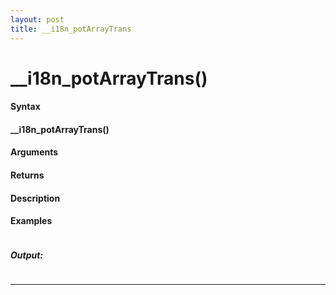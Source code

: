 ```yaml
---
layout: post
title: __i18n_potArrayTrans
---
```


# __i18n_potArrayTrans()


#### Syntax

#### __i18n_potArrayTrans()

#### Arguments

#### Returns

#### Description

#### Examples

```

```

##### Output:

```

```

---